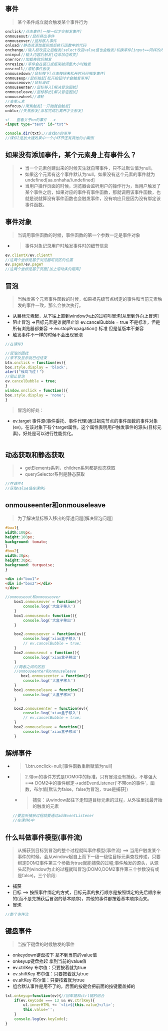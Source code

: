 ## 事件
>某个条件成立就会触发某个事件行为
```js
onclick//点击事件[一按一松才会触发事件]
onmouseout//鼠标移出事件
onmouseover//鼠标移入事件
onload//静态资源加载完成后执行函数中的代码
onchange//输入框改变之后触发(select改变value值也会触发)切换事件[input==同样的内容不变不会触发事件]
oninput//输入内容后触发[边添加边改变]
onerror//加载失败后触发
onresize//事件会在窗口或框架被调整大小时触发
onscroll//滚轮事件触发
onmousedown//鼠标按下[点击按钮未松开时已经触发事件]
onmouseup//鼠标抬起[松开按钮时才会触发事件]
onmousemove//鼠标滑过
onmouseenter//鼠标移入[解决冒泡困扰]
onmouseleave//鼠标移出[解决冒泡困扰]
onmousewheel//滚轮
//表单元素
onfocus//聚焦触发[一开始就会触发]
onblur//失焦触发[添写完成后离开才会触发]
```
```html
<!-- 查看关于on的事件 -->
<input type="text" id="txt">
```
```js
console.dir(txt);//查找on的事件
//课件2是放大镜效果中一个小环节还有其他的小案例
```
## 如果没有添加事件，某个元素身上有事件么？
>- 当一个元素创建出来的时候天生就自带事件，只不过默认值为null。
>- 如果这个元素有这个事件默认为null，如果没有这个元素的事件就为undefined[aa.onhaha//undefined]
>- 当用户操作页面的时候，浏览器会监听用户的操作行为，当用户触发了某个事件之后，如果对应的事件有事件函数，那就调用该事件函数，也就是说就算没有事件函数也会触发事件，没有响应只是因为没有绑定该事件函数。
## 事件对象
>当调用事件函数的时候，事件函数的第一个参数一定是事件对象
- >事件对象记录用户时触发事件时的细节信息
```js
ev.clientX/ev.clientY  
//这两个坐标是基于浏览器可视区的位置
ev.pageX/ev.pageY 
//这两个坐标是基于页面[加上滚动条的距离]
```
## 冒泡
>当触发某个元素事件函数的时候，如果祖先级节点绑定的事件和当前元素触发的事件一致，那么会依次执行。
- 从目标元素起，从下往上直到window为止的过程叫冒泡[从里到外向上冒泡]
- 阻止冒泡 ->目标元素是谁就阻止谁 ev.cancelBubble = true  不是标准，但是所有浏览器都兼容 -> ev.stopPropagation()  标准  但是低版本不兼容
- 触发事件不一样的时候不会出现冒泡
```js
//在课件3
```
```js
//冒泡的困扰
//来不及显示就已经结束
btn.onclick = function(ev){
box.style.display = 'block';
alert("候鸟飞过！")
//阻止冒泡
ev.cancelBubble = true;
}
window.onclick = function(){
box.style.display = 'none';
}
```
>冒泡的好处：
- ev.target 事件源(事件委托、事件代理)通过祖先节点的事件函数的事件对象(ev)，在该对象下有个target属性，这个属性表明用户触发事件的源头(目标元素)，好处是可以进行性能优化。
```js

```
## 动态获取和静态获取
>- getElements系列，children系列都是动态获取
>- querySelector系列是静态获取
```js
//在课件4
//获取value值在课件5
```
## onmouseenter和onmouseleave
>为了解决鼠标移入移出的穿透问题[解决冒泡问题]
```css
#box1{
width:100px;
height:100px;
background: tomato;
}
#box2{
width:30px;
height:30px;
background: turquoise;
}
```
```html
<div id="box1">
<div id="box2"></div>
</div>
```
```js
//onmouseout和onmouseover
    box1.onmouseover = function(){
        console.log('大盒子移入')
    }
    box1.onmouseout= function(){
        console.log('大盒子移出')
    }

    box2.onmouseover = function(ev){
        console.log('xiao盒子移入')
        // ev.cancelBubble = true;
    }
    box2.onmouseout = function(){
        console.log('xiao盒子移出')
    }
    //两者之间的区别
    //onmouseenter和onmouseleave
       box1.onmouseenter = function(){
        console.log('大盒子移入')
    }
    box1.onmouseleave = function(){
        console.log('大盒子移出')
    }

    box2.onmouseenter = function(ev){
        console.log('xiao盒子移入')
        // ev.cancelBubble = true;
    }
    box2.onmouseleave = function(){
        console.log('xiao盒子移出')
    }
```
## 解绑事件
- >1.btn.onclick=null;[事件函数重新赋值为null]
- >2.带on的事件方式是DOM0中的标准，只有冒泡没有捕获，不够强大===> DOM2中的事件绑定->addEventListener('不带on的事件'，函数，布尔值[默认为false，false为冒泡，true是捕获])
   - >捕获：从window起往下走知道目标元素的过程，从外往里找最开始的触发的元素
   ```js
   //要监听捕获过程就要通过addEventListener
   //在课件6中
   ```
## 什么叫做事件模型(事件流)
>从捕获到目标到冒泡的整个过程就叫事件模型(事件流) ==> 当用户触发某个事件的时候，会从window起自上而下一级一级往目标元素查找传递，只要绑定DOM2事件第三个参数为true就能捕获的过程;事件触发的源头，从源头起到window为止的过程就叫冒泡(DOM0,DOM2事件第三个参数没有或是false)。三个阶段:
  - 捕获
  - 目标 ==> 按照事件绑定的方式，目标元素的执行顺序是按照绑定的先后顺序来的(而不是先捕获后冒泡的基本顺序)，其他的事件都按着基本顺序而来。
  - 冒泡 
```js
//整个事件流
```
## 键盘事件
>当按下键盘的时候触发的事件
- onkeydown键盘按下  拿不到当前的value值
- onkeyup键盘抬起    拿到当前的value值
- ev.ctrlKey      布尔值：只要按着就为true
- ev.shiftKey     布尔值：只要按着就为true
- ev.altKey       布尔值：只要按着就为true
- 组合默认事件是用不了的，后面的按键会把前面的按键覆盖掉的
```js
txt.onkeyup=function(ev){//回车键和ctrl键的结合
    if(ev.keyCode === 13 && ev.ctrlKey){
        ul.innerHTML += `<li>${this.value}</li>`;
        this.value='';
    }
    console.log(ev.keyCode);
}
```